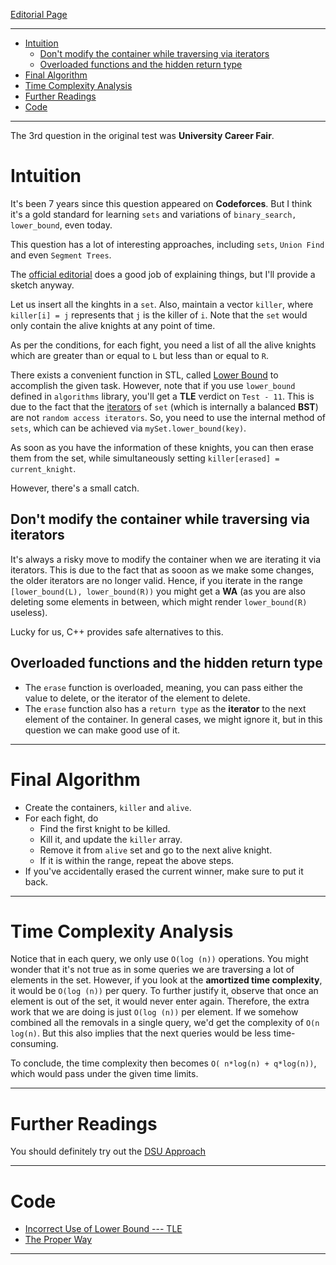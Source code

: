 [Editorial Page](../vm-ware-set-1.md)

----

<!-- vim-markdown-toc GFM -->

* [Intuition](#intuition)
	* [Don't modify the container while traversing via iterators](#dont-modify-the-container-while-traversing-via-iterators)
	* [Overloaded functions and the hidden return type](#overloaded-functions-and-the-hidden-return-type)
* [Final Algorithm](#final-algorithm)
* [Time Complexity Analysis](#time-complexity-analysis)
* [Further Readings](#further-readings)
* [Code](#code)

<!-- vim-markdown-toc -->

----

The 3rd question in the original test was **University Career Fair**.

# Intuition
It's been 7 years since this question appeared on **Codeforces**. But I think it's a gold standard for learning `sets` and variations of `binary_search, lower_bound`, even today.

This question has a lot of interesting approaches, including `sets`, `Union Find` and even `Segment Trees`.

The [official editorial](https://codeforces.com/blog/entry/9210) does a good job of explaining things, but I'll provide a sketch anyway.

Let us insert all the kinghts in a `set`. Also, maintain a vector `killer`, where `killer[i] = j` represents that `j` is the killer of `i`. Note that the `set` would only contain the alive knights at any point of time.

As per the conditions, for each fight, you need a list of all the alive knights which are greater than or equal to `L` but less than or equal to `R`.

There exists a convenient function in STL, called [Lower Bound](https://github.com/Just-A-Visitor/Algorithmic-Pseudocode/tree/master/Templates/Lower%20and%20Upper%20Bound) to accomplish the given task. However, note that if you use `lower_bound` defined in `algorithms` library, you'll get a **TLE** verdict on `Test - 11`. This is due to the fact that the [iterators](https://github.com/Just-A-Visitor/Algorithmic-Pseudocode/blob/master/Crash%20Course%20(DS%20%26%20Algorithms)/Lecture%20Notes/Lecture%203%20(STL).md#iterators-introduction) of `set` (which is internally a balanced **BST**) are not `random access iterators`.  So, you need to use the internal method of `sets`, which can be achieved via `mySet.lower_bound(key)`.


As soon as you have the information of these knights, you can then erase them from the set, while simultaneously setting `killer[erased] = current_knight`. 

However, there's a small catch.

## Don't modify the container while traversing via iterators
It's always a risky move to modify the container when we are iterating it via iterators. This is due to the fact that as sooon as we make some changes, the older iterators are no longer valid. Hence, if you iterate in the range `[lower_bound(L), lower_bound(R))` you might get a **WA** (as you are also deleting some elements in between, which might render `lower_bound(R)` useless).

Lucky for us, C++ provides safe alternatives to this.

## Overloaded functions and the hidden return type
* The `erase` function is overloaded, meaning, you can pass either the value to delete, or the iterator of the element to delete.
* The `erase` function also has a `return type` as the **iterator** to the next element of the container. In general cases, we might ignore it, but in this question we can make good use of it.

----

# Final Algorithm
* Create the containers, `killer` and `alive`.
* For each fight, do
	* Find the first knight to be killed.
	* Kill it, and update the `killer` array.
	* Remove it from `alive` set and go to the next alive knight.
	* If it is within the range, repeat the above steps.
* If you've accidentally erased the current winner, make sure to put it back.

----

# Time Complexity Analysis
Notice that in each query, we only use `O(log (n))` operations. You might wonder that it's not true as in some queries we are traversing a lot of elements in the set. However, if you look at the **amortized time complexity**, it would be `O(log (n))` per query. To further justify it, observe that once an element is out of the set, it would never enter again. Therefore, the extra work that we are doing is just `O(log (n))` per element. If we somehow combined all the removals in a single query, we'd get the complexity of `O(n log(n)`. But this also implies that the next queries would be less time-consuming.

To conclude, the time complexity then becomes `O( n*log(n) + q*log(n))`, which would pass under the given time limits.

----

# Further Readings
You should definitely try out the [DSU Approach](https://codeforces.com/blog/entry/9210)

----

# Code
* [Incorrect Use of Lower Bound --- TLE](solution-tle.cpp)
* [The Proper Way](solution.cpp)

----


